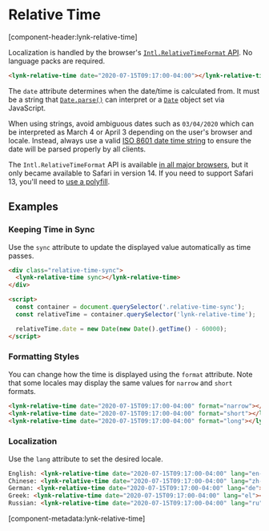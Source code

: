# Relative Time

[component-header:lynk-relative-time]

Localization is handled by the browser's [`Intl.RelativeTimeFormat` API](https://developer.mozilla.org/en-US/docs/Web/JavaScript/Reference/Global_Objects/Intl/RelativeTimeFormat). No language packs are required.

```html preview
<lynk-relative-time date="2020-07-15T09:17:00-04:00"></lynk-relative-time>
```

The `date` attribute determines when the date/time is calculated from. It must be a string that [`Date.parse()`](https://developer.mozilla.org/en-US/docs/Web/JavaScript/Reference/Global_Objects/Date/parse) can interpret or a [`Date`](https://developer.mozilla.org/en-US/docs/Web/JavaScript/Reference/Global_Objects/Date) object set via JavaScript.

<lynk-alert open>When using strings, avoid ambiguous dates such as `03/04/2020` which can be interpreted as March 4 or April 3 depending on the user's browser and locale. Instead, always use a valid [ISO 8601 date time string](https://developer.mozilla.org/en-US/docs/Web/JavaScript/Reference/Global_Objects/Date/parse#Date_Time_String_Format) to ensure the date will be parsed properly by all clients.</lynk-alert>

<lynk-alert type="warning" open>The `Intl.RelativeTimeFormat` API is available [in all major browsers](https://caniuse.com/mdn-javascript_builtins_intl_relativetimeformat), but it only became available to Safari in version 14. If you need to support Safari 13, you'll need to [use a polyfill](https://github.com/catamphetamine/relative-time-format).</lynk-alert>

## Examples

### Keeping Time in Sync

Use the `sync` attribute to update the displayed value automatically as time passes.

```html preview
<div class="relative-time-sync">
  <lynk-relative-time sync></lynk-relative-time>
</div>

<script>
  const container = document.querySelector('.relative-time-sync');
  const relativeTime = container.querySelector('lynk-relative-time');

  relativeTime.date = new Date(new Date().getTime() - 60000);
</script>
```

### Formatting Styles

You can change how the time is displayed using the `format` attribute. Note that some locales may display the same values for `narrow` and `short` formats.

```html preview
<lynk-relative-time date="2020-07-15T09:17:00-04:00" format="narrow"></lynk-relative-time><br />
<lynk-relative-time date="2020-07-15T09:17:00-04:00" format="short"></lynk-relative-time><br />
<lynk-relative-time date="2020-07-15T09:17:00-04:00" format="long"></lynk-relative-time>
```

### Localization

Use the `lang` attribute to set the desired locale.

```html preview
English: <lynk-relative-time date="2020-07-15T09:17:00-04:00" lang="en-US"></lynk-relative-time><br />
Chinese: <lynk-relative-time date="2020-07-15T09:17:00-04:00" lang="zh-CN"></lynk-relative-time><br />
German: <lynk-relative-time date="2020-07-15T09:17:00-04:00" lang="de"></lynk-relative-time><br />
Greek: <lynk-relative-time date="2020-07-15T09:17:00-04:00" lang="el"></lynk-relative-time><br />
Russian: <lynk-relative-time date="2020-07-15T09:17:00-04:00" lang="ru"></lynk-relative-time>
```

[component-metadata:lynk-relative-time]
